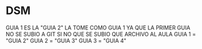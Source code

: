 # DSM
GUIA 1 ES LA "GUIA 2"
LA TOME COMO GUIA 1 YA QUE LA PRIMER GUIA NO SE SUBIO A GIT SI NO QUE SE SUBIO QUE ARCHIVO AL AULA
GUIA 1 = "GUIA 2"
GUIA 2 = "GUIA 3"
GUIA 3 = "GUIA 4"
